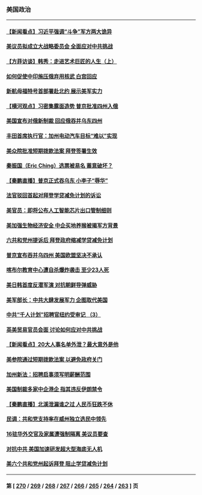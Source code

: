 ### 美国政治
---
#### [【新闻看点】习近平强调“斗争”军方两大诡异](../../pages/ncid1078159/n13836385.md) 
#### [美议员拟成立大战略委员会 全面应对中共挑战](../../pages/ncid1078159/n13836607.md) 
#### [【方菲访谈】韩秀：走进艺术巨匠的人生（上）](../../pages/ncid1078159/n13836429.md) 
#### [如何促使中印施压俄弃用核武 白宫回应](../../pages/ncid1078159/n13836563.md) 
#### [新航母福特号首部署赴北约 展示美军实力](../../pages/ncid1078159/n13836538.md) 
#### [【横河观点】习密集露面造势 普京批准四州入俄](../../pages/ncid1078159/n13836438.md) 
#### [美国宣布对俄新制裁 回应俄吞并乌东四州](../../pages/ncid1078159/n13836435.md) 
#### [丰田首席执行官：加州电动汽车目标“难以”实现](../../pages/ncid1078159/n13836545.md) 
#### [美众院批准短期拨款法案 拜登签署生效](../../pages/ncid1078159/n13836470.md) 
#### [秦振国（Eric Ching）选票被易名 蓄意破坏？](../../pages/ncid1078159/n13836542.md) 
#### [【秦鹏直播】普京正式吞乌东 小李子“辱华”](../../pages/ncid1078159/n13836434.md) 
#### [法官驳回首起对拜登学贷减免计划的诉讼](../../pages/ncid1078159/n13836380.md) 
#### [美官员：即将公布人工智能芯片出口管制细则](../../pages/ncid1078159/n13836430.md) 
#### [美加强生物经济安全 中企买地养猴被揭军方背景](../../pages/ncid1078159/n13836141.md) 
#### [六共和党州提诉后 拜登政府缩减学贷减免计划](../../pages/ncid1078159/n13836169.md) 
#### [普京宣布吞并乌四州 美国欧盟坚决不承认](../../pages/ncid1078159/n13836171.md) 
#### [喀布尔教育中心遭自杀爆炸袭击 至少23人死](../../pages/ncid1078159/n13836144.md) 
#### [美日韩首度反潜军演 对抗朝鲜导弹威胁](../../pages/ncid1078159/n13836120.md) 
#### [美军部长：中共大肆发展军力 企图取代美国](../../pages/ncid1078159/n13836032.md) 
#### [中共“千人计划”招聘官纽约受审记 （3）](../../pages/ncid1078159/n13835934.md) 
#### [英美贸易官员会面 讨论如何应对中共挑战](../../pages/ncid1078159/n13835855.md) 
#### [【新闻看点】20大人事名单外泄？最大意外是他](../../pages/ncid1078159/n13835496.md) 
#### [美参院通过短期拨款法案 以避免政府关门](../../pages/ncid1078159/n13835685.md) 
#### [加州新法：招聘启事须写明薪酬范围](../../pages/ncid1078159/n13835707.md) 
#### [美国制裁多家中企港企 指其违反伊朗禁令](../../pages/ncid1078159/n13835673.md) 
#### [【秦鹏直播】北溪泄漏谁之过 人民币狂跌不休](../../pages/ncid1078159/n13835698.md) 
#### [民调：共和党支持率在威州独立选民中领先](../../pages/ncid1078159/n13835571.md) 
#### [16驻华外交官及家属遭强制隔离 美议员要查](../../pages/ncid1078159/n13835668.md) 
#### [对抗中共 美国加速研发超大型海底无人机](../../pages/ncid1078159/n13835644.md) 
#### [美六个共和党州起诉拜登 阻止学贷减免计划](../../pages/ncid1078159/n13835617.md) 

---
#### 第 [ [270](./270.md) / [269](./269.md) / [268](./268.md) / [267](./267.md) / [266](./266.md) / [265](./265.md) / [264](./264.md) / [263](./263.md) ] 页
